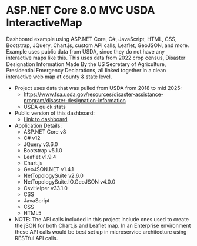 # ASP.NET Core 8.0 MVC USDA InteractiveMap
Dashboard example using ASP.NET Core, C#, JavaScript, HTML, CSS, Bootstrap, JQuery, Chart.js, custom API calls, Leaflet, GeoJSON, and more. Example uses public data from USDA, since they do not have any interactive maps like this. This uses data from 2022 crop census, Disaster Designation Information Made By the US Secretary of Agriculture, Presidential Emergency Declarations, all linked together in a clean interactive web map at county & state level. 

- Project uses data that was pulled from USDA from 2018 to mid 2025: 
  - https://www.fsa.usda.gov/resources/disaster-assistance-program/disaster-designation-information
  - USDA quick stats
- Public version of this dashboard:
  - [Link to dashboard](https://jordankirbyaspnetcore-dashboard-b4hgewasfycpc0a6.centralus-01.azurewebsites.net/Home/DashboardDemo) 
- Application Details:
  - ASP.NET Core v8
  - C# v12
  - JQuery v3.6.0
  - Bootstrap v5.1.0
  - Leaflet v1.9.4
  - Chart.js
  - GeoJSON.NET v1.4.1
  - NetTopologySuite v2.6.0
  - NetTopologySuite.IO.GeoJSON v4.0.0
  - CsvHelper v33.1.0
  - CSS
  - JavaScript
  - CSS
  - HTML5
- NOTE: The API calls included in this project include ones used to create the jSON for both Chart.js and Leaflet map. In an Enterprise environment these API calls would be best set up in microservice architecture using RESTful API calls.  

